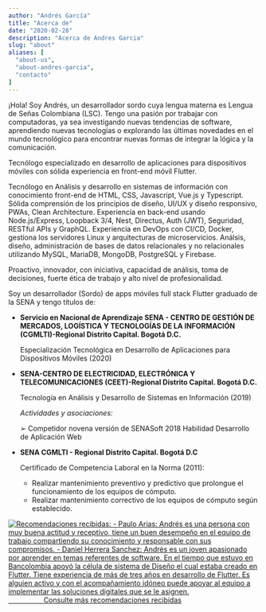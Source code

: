 ```yaml
---
author: "Andrés García"
title: "Acerca de"
date: "2020-02-28"
description: "Acerca de Andres Garcia"
slug: "about"
aliases: [
  "about-us",
  "about-andres-garcia",
  "contacto"
]
---
```



¡Hola! Soy Andrés, un desarrollador sordo cuya lengua materna es Lengua de Señas Colombiana (LSC). Tengo una pasión por trabajar con computadoras, ya sea investigando nuevas tendencias de software, aprendiendo nuevas tecnologías o explorando las últimas novedades en el mundo tecnológico para encontrar nuevas formas de integrar la lógica y la comunicación.

Tecnólogo especializado en desarrollo de aplicaciones para dispositivos móviles con sólida experiencia en front-end móvil Flutter.

Tecnólogo en Análisis y desarrollo en sistemas de información con conocimiento front-end de HTML, CSS, Javascript, Vue.js y Typescript.
Sólida comprensión de los principios de diseño, UI/UX y diseño responsivo, PWAs, Clean Architecture.
Experiencia en back-end usando Node.js/Express, Loopback 3/4, Nest, Directus, Auth (JWT), Seguridad, RESTful APIs y GraphQL.
Experiencia en DevOps con CI/CD, Docker, gestiona los servidores Linux y arquitecturas de microservicios.
Análsis, diseño, administración de bases de datos relacionales y no relacionales utilizando MySQL, MariaDB, MongoDB, PostgreSQL y Firebase.

Proactivo, innovador, con iniciativa, capacidad de análisis, toma de decisiones, fuerte ética de trabajo y alto nivel de profesionalidad.

<!-- Mi investigación se centra en acoplar la ingeniería medioambiental y de recursos hídricos, la ciencia de los datos y el aprendizaje de las máquinas, y el análisis de sistemas para abordar los problemas relacionados con los objetivos de cantidad y calidad del agua en competencia y el papel de los datos en las acciones de decisión. -->

Soy un desarrollador (Sordo) de apps móviles full stack Flutter graduado de la SENA y tengo títulos de:

- **Servicio en Nacional de Aprendizaje SENA - CENTRO DE GESTIÓN DE MERCADOS, LOGÍSTICA Y TECNOLOGÍAS DE LA INFORMACIÓN (CGMLTI)-Regional Distrito Capital. Bogotá D.C.**

  Especialización Tecnológica en Desarrollo de Aplicaciones para Dispositivos Móviles (2020)

- **SENA-CENTRO DE ELECTRICIDAD, ELECTRÓNICA Y TELECOMUNICACIONES (CEET)-Regional Distrito Capital. Bogotá D.C.**

  Tecnología en Análisis y Desarrollo de Sistemas en Información (2019)

  _Actividades y asociaciones:_

  ➢ Competidor novena versión de SENASoft 2018 Habilidad Desarrollo de Aplicación Web

- **SENA CGMLTI - Regional Distrito Capital. Bogotá D.C**

  Certificado de Competencia Laboral en la Norma (2011):

  - Realizar mantenimiento preventivo y predictivo que prolongue el funcionamiento de los equipos de cómputo.
  - Realizar mantenimiento correctivo de los equipos de cómputo según establecido.

[![Recomendaciones recibidas: - Paulo Arias: Andrés es una persona con muy buena actitud y receptivo, tiene un buen desempeño en el equipo de trabajo compartiendo su conocimiento y responsable con sus compromisos. - Daniel Herrera Sanchez: Andrés es un joven apasionado por aprender en temas referentes de software. En el tiempo que estuvo en Bancolombia apoyó la célula de sistema de Diseño el cual estaba creado en Flutter. Tiene experiencia de más de tres años en desarrollo de Flutter. Es alguien activo y con el acompañamiento idóneo puede apoyar al equipo a implementar las soluciones digitales que se le asignen. ](/images/recommendations_es.png)                              Consulte más recomendaciones recibidas](https://link.tech-andgar.me/recommendations_linkedin)
